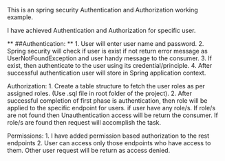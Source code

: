 This is an spring security Authentication and Authorization working example.

I have achieved Authentication and Authorization for specific user.

** ##Authentication: **
    1. User will enter user name and password.
    2. Spring security will check  if user is exist if not return error message as UserNotFoundException and user handy message to the consumer.
    3. If exist, then  authenticate to the user using its credential/principle.
    4. After successful authentication user will store in Spring application context.
    
Authorization:
    1. Create a table structure to fetch the user roles as per assigned roles. (Use .sql file in root folder of the project).
    2. After successful completion of first phase is authentication, then role will be applied to the specific endpoint for users.
       if user have any role/s. If role/s are not found then Unauthentication access will be return the consumer. 
       If role/s are found then request will accomplish the task.

Permissions:
	1. I have added permission based authorization to the rest endpoints
	2. User can access only those endpoints who have access to them. Other user request will be return as access denied.
	
